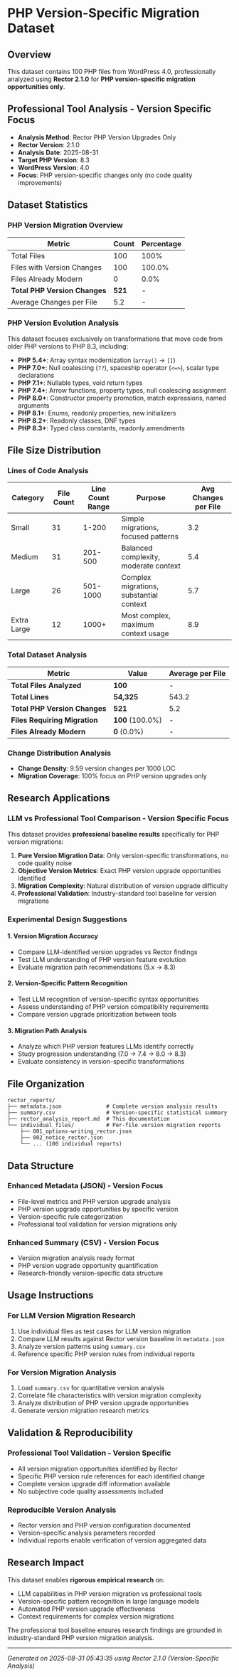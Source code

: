 # PHP Version-Specific Migration Dataset

## Overview

This dataset contains 100 PHP files from WordPress 4.0, professionally analyzed using **Rector 2.1.0** for **PHP version-specific migration opportunities only**.

## Professional Tool Analysis - Version Specific Focus

- **Analysis Method**: Rector PHP Version Upgrades Only
- **Rector Version**: 2.1.0
- **Analysis Date**: 2025-08-31
- **Target PHP Version**: 8.3
- **WordPress Version**: 4.0
- **Focus**: PHP version-specific changes only (no code quality improvements)

## Dataset Statistics

### PHP Version Migration Overview
| Metric | Count | Percentage |
|--------|-------|------------|
| Total Files | 100 | 100% |
| Files with Version Changes | 100 | 100.0% |
| Files Already Modern | 0 | 0.0% |
| **Total PHP Version Changes** | **521** | - |
| Average Changes per File | 5.2 | - |

### PHP Version Evolution Analysis
This dataset focuses exclusively on transformations that move code from older PHP versions to PHP 8.3, including:

- **PHP 5.4+**: Array syntax modernization (`array()` → `[]`)
- **PHP 7.0+**: Null coalescing (`??`), spaceship operator (`<=>`), scalar type declarations
- **PHP 7.1+**: Nullable types, void return types
- **PHP 7.4+**: Arrow functions, property types, null coalescing assignment
- **PHP 8.0+**: Constructor property promotion, match expressions, named arguments
- **PHP 8.1+**: Enums, readonly properties, new initializers
- **PHP 8.2+**: Readonly classes, DNF types
- **PHP 8.3+**: Typed class constants, readonly amendments

## File Size Distribution

### Lines of Code Analysis
| Category | File Count | Line Count Range | Purpose | Avg Changes per File |
|----------|------------|------------|---------|---------------------|
| Small | 31 | 1-200 | Simple migrations, focused patterns | 3.2 |
| Medium | 31 | 201-500 | Balanced complexity, moderate context | 5.4 |
| Large | 26 | 501-1000 | Complex migrations, substantial context | 5.7 |
| Extra Large | 12 | 1000+ | Most complex, maximum context usage | 8.9 |

### Total Dataset Analysis
| Metric | Value | Average per File |
|--------|-------|------------------|
| **Total Files Analyzed** | **100** | - |
| **Total Lines** | **54,325** | 543.2 |
| **Total PHP Version Changes** | **521** | 5.2 |
| **Files Requiring Migration** | **100** (100.0%) | - |
| **Files Already Modern** | **0** (0.0%) | - |

### Change Distribution Analysis
- **Change Density**: 9.59 version changes per 1000 LOC
- **Migration Coverage**: 100% focus on PHP version upgrades only

## Research Applications

### LLM vs Professional Tool Comparison - Version Specific Focus
This dataset provides **professional baseline results** specifically for PHP version migrations:

1. **Pure Version Migration Data**: Only version-specific transformations, no code quality noise
2. **Objective Version Metrics**: Exact PHP version upgrade opportunities identified
3. **Migration Complexity**: Natural distribution of version upgrade difficulty
4. **Professional Validation**: Industry-standard tool baseline for version migrations

### Experimental Design Suggestions

#### 1. **Version Migration Accuracy**
- Compare LLM-identified version upgrades vs Rector findings
- Test LLM understanding of PHP version feature evolution
- Evaluate migration path recommendations (5.x → 8.3)

#### 2. **Version-Specific Pattern Recognition**
- Test LLM recognition of version-specific syntax opportunities
- Assess understanding of PHP version compatibility requirements
- Compare version upgrade prioritization between tools

#### 3. **Migration Path Analysis**
- Analyze which PHP version features LLMs identify correctly
- Study progression understanding (7.0 → 7.4 → 8.0 → 8.3)
- Evaluate consistency in version-specific transformations

## File Organization

```
rector_reports/
├── metadata.json              # Complete version analysis results
├── summary.csv                # Version-specific statistical summary
├── rector_analysis_report.md  # This documentation
└── individual_files/          # Per-file version migration reports
    ├── 001_options-writing_rector.json
    ├── 002_notice_rector.json
    └── ... (100 individual reports)
```

## Data Structure

### Enhanced Metadata (JSON) - Version Focus
- File-level metrics and PHP version upgrade analysis
- PHP version upgrade opportunities by specific version
- Version-specific rule categorization
- Professional tool validation for version migrations only

### Enhanced Summary (CSV) - Version Focus
- Version migration analysis ready format
- PHP version upgrade opportunity quantification
- Research-friendly version-specific data structure

## Usage Instructions

### For LLM Version Migration Research
1. Use individual files as test cases for LLM version migration
2. Compare LLM results against Rector version baseline in `metadata.json`
3. Analyze version patterns using `summary.csv`
4. Reference specific PHP version rules from individual reports

### For Version Migration Analysis
1. Load `summary.csv` for quantitative version analysis
2. Correlate file characteristics with version migration complexity
3. Analyze distribution of PHP version upgrade opportunities
4. Generate version migration research metrics

## Validation & Reproducibility

### Professional Tool Validation - Version Specific
- All version migration opportunities identified by Rector
- Specific PHP version rule references for each identified change
- Complete version upgrade diff information available
- No subjective code quality assessments included

### Reproducible Version Analysis
- Rector version and PHP version configuration documented
- Version-specific analysis parameters recorded
- Individual reports enable verification of version aggregated data

## Research Impact

This dataset enables **rigorous empirical research** on:
- LLM capabilities in PHP version migration vs professional tools
- Version-specific pattern recognition in large language models
- Automated PHP version upgrade effectiveness
- Context requirements for complex version migrations

The professional tool baseline ensures research findings are grounded in industry-standard PHP version migration analysis.

---

*Generated on 2025-08-31 05:43:35 using Rector 2.1.0 (Version-Specific Analysis)*
